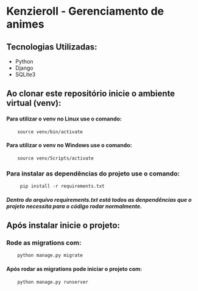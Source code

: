 # Kenzieroll - Gerenciamento de animes

## Tecnologias Utilizadas:
  - Python
  - Django
  - SQLite3

## Ao clonar este repositório inicie o ambiente virtual (venv):
  #### Para utilizar o venv no Linux use o comando:
    
        source venv/bin/activate
  #### Para utilizar o venv no Windows use o comando:
    
        source venv/Scripts/activate
    
  ### Para instalar as dependências do projeto use o comando:
         pip install -r requirements.txt 
         
   ##### Dentro do arquivo requirements.txt está todos as denpendências que o projeto necessita para o código rodar normalmente.
 
## Após instalar inicie o projeto:
   ### Rode as migrations com:
        python manage.py migrate
#### Após rodar as migrations pode iniciar o projeto com:
        python manage.py runserver

